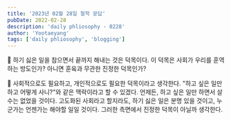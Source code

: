 ```yaml
---
title: '2023년 02월 28일 철학 문답'
pubDate: 2022-02-28
description: 'daily phliosophy - 0228'
author: 'Yootaeyang'
tags: ['daily phliosophy', 'blogging']
---
```


🤔 하기 싫은 일을 참으면서 끝까지 해내는 것은 덕목이다. 이 덕목은 사회가 우리를 훈역하는 방도인가? 아니면 훈육과 무관한 진정한 덕목인가?

📢 사회적으로도 필요하고, 개인적으로도 필요한 덕목이라고 생각한다. "하고 싶은 일만 하고 어떻게 사니?"와 같은 맥락이라고 할 수 있겠다. 언제든, 하고 싶은 일만 하면서 살 수는 없었을 것이다. 고도화된 사회라고 할지라도, 하기 싫은 일은 분명 있을 것이고, 누군가는 언젠가는 해야할 일일 것이다. 그러한 측면에서 진정한 덕목이 아닐까 생각한다.
